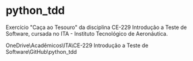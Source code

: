 # python_tdd

Exercício "Caça ao Tesouro" da disciplina CE-229 Introdução a Teste de Software, cursada no ITA - Instituto Tecnológico de Aeronáutica.

OneDrive\Acadêmicos\ITA\CE-229 Introdução a Teste de Software\GitHub\python_tdd